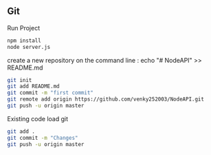 ## Git

Run Project 

```bash
npm install
node server.js
```

create a new repository on the command line : echo "# NodeAPI" >> README.md

```bash
git init
git add README.md
git commit -m "first commit"
git remote add origin https://github.com/venky252003/NodeAPI.git
git push -u origin master
```


Existing code load git

```bash
git add .
git commit -m "Changes"
git push -u origin master
```



